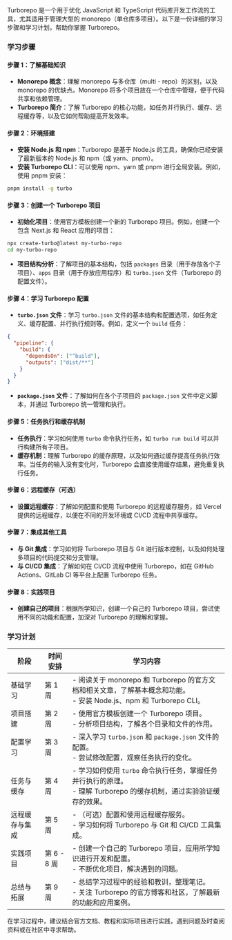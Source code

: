 Turborepo 是一个用于优化 JavaScript 和 TypeScript 代码库开发工作流的工具，尤其适用于管理大型的 monorepo（单仓库多项目）。以下是一份详细的学习步骤和学习计划，帮助你掌握 Turborepo。

### 学习步骤

#### 步骤 1：了解基础知识

- **Monorepo 概念**：理解 monorepo 与多仓库（multi - repo）的区别，以及 monorepo 的优缺点。Monorepo 将多个项目放在一个仓库中管理，便于代码共享和依赖管理。
- **Turborepo 简介**：了解 Turborepo 的核心功能，如任务并行执行、缓存、远程缓存等，以及它如何帮助提高开发效率。

#### 步骤 2：环境搭建

- **安装 Node.js 和 npm**：Turborepo 是基于 Node.js 的工具，确保你已经安装了最新版本的 Node.js 和 npm（或 yarn、pnpm）。
- **安装 Turborepo CLI**：可以使用 npm、yarn 或 pnpm 进行全局安装。例如，使用 pnpm 安装：

```bash
pnpm install -g turbo
```

#### 步骤 3：创建一个 Turborepo 项目

- **初始化项目**：使用官方模板创建一个新的 Turborepo 项目。例如，创建一个包含 Next.js 和 React 应用的项目：

```bash
npx create-turbo@latest my-turbo-repo
cd my-turbo-repo
```

- **项目结构分析**：了解项目的基本结构，包括 `packages` 目录（用于存放各个子项目）、`apps` 目录（用于存放应用程序）和 `turbo.json` 文件（Turborepo 的配置文件）。

#### 步骤 4：学习 Turborepo 配置

- **`turbo.json` 文件**：学习 `turbo.json` 文件的基本结构和配置选项，如任务定义、缓存配置、并行执行规则等。例如，定义一个 `build` 任务：

```json
{
  "pipeline": {
    "build": {
      "dependsOn": ["^build"],
      "outputs": ["dist/**"]
    }
  }
}
```

- **`package.json` 文件**：了解如何在各个子项目的 `package.json` 文件中定义脚本，并通过 Turborepo 统一管理和执行。

#### 步骤 5：任务执行和缓存机制

- **任务执行**：学习如何使用 `turbo` 命令执行任务，如 `turbo run build` 可以并行构建所有子项目。
- **缓存机制**：理解 Turborepo 的缓存原理，以及如何通过缓存提高任务执行效率。当任务的输入没有变化时，Turborepo 会直接使用缓存结果，避免重复执行任务。

#### 步骤 6：远程缓存（可选）

- **设置远程缓存**：了解如何配置和使用 Turborepo 的远程缓存服务，如 Vercel 提供的远程缓存，以便在不同的开发环境或 CI/CD 流程中共享缓存。

#### 步骤 7：集成其他工具

- **与 Git 集成**：学习如何将 Turborepo 项目与 Git 进行版本控制，以及如何处理多项目的代码提交和分支管理。
- **与 CI/CD 集成**：了解如何在 CI/CD 流程中使用 Turborepo，如在 GitHub Actions、GitLab CI 等平台上配置 Turborepo 任务。

#### 步骤 8：实践项目

- **创建自己的项目**：根据所学知识，创建一个自己的 Turborepo 项目，尝试使用不同的功能和配置，加深对 Turborepo 的理解和掌握。

### 学习计划

| 阶段           | 时间安排    | 学习内容                                                                                                               |
| -------------- | ----------- | ---------------------------------------------------------------------------------------------------------------------- |
| 基础学习       | 第 1 周     | - 阅读关于 monorepo 和 Turborepo 的官方文档和相关文章，了解基本概念和功能。<br>- 安装 Node.js、npm 和 Turborepo CLI。  |
| 项目搭建       | 第 2 周     | - 使用官方模板创建一个 Turborepo 项目。<br>- 分析项目结构，了解各个目录和文件的作用。                                  |
| 配置学习       | 第 3 周     | - 深入学习 `turbo.json` 和 `package.json` 文件的配置。<br>- 尝试修改配置，观察任务执行的变化。                         |
| 任务与缓存     | 第 4 周     | - 学习如何使用 `turbo` 命令执行任务，掌握任务并行执行的原理。<br>- 理解 Turborepo 的缓存机制，通过实验验证缓存的效果。 |
| 远程缓存与集成 | 第 5 周     | - （可选）配置和使用远程缓存服务。<br>- 学习如何将 Turborepo 与 Git 和 CI/CD 工具集成。                                |
| 实践项目       | 第 6 - 8 周 | - 创建一个自己的 Turborepo 项目，应用所学知识进行开发和配置。<br>- 不断优化项目，解决遇到的问题。                      |
| 总结与拓展     | 第 9 周     | - 总结学习过程中的经验和教训，整理笔记。<br>- 关注 Turborepo 的官方博客和社区，了解最新的功能和应用案例。              |

在学习过程中，建议结合官方文档、教程和实际项目进行实践，遇到问题及时查阅资料或在社区中寻求帮助。
